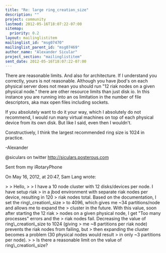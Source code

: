 ```yaml
---
title: "Re: large ring_creation_size"
description: ""
project: community
lastmod: 2012-05-16T18:07:22-07:00
sitemap:
  priority: 0.2
layout: mailinglistitem
mailinglist_id: "msg07470"
mailinglist_parent_id: "msg07469"
author_name: "Alexander Sicular"
project_section: "mailinglistitem"
sent_date: 2012-05-16T18:07:22-07:00
---
```



There are reasonable limits. And also for architecture. If I understand you 
correctly, yours is not reasonable. Although you have jbod's on each physical 
server does not mean you should run "12 riak nodes on a given physical node." 
there are other resource limits than just disk io. In this instance you are 
running into an os limitation in the number of file descriptors, aka max open 
files including sockets.

If you absolutely want to do it your way, which I absolutely do not recommend, 
I would run many virtual machines on top of each physical device from its own 
disk. But like I said, even then I wouldn't. 

Constructively, I think the largest recommended ring size is 1024 in practice. 

-Alexander 

@siculars on twitter
http://siculars.posterous.com

Sent from my iRotaryPhone

On May 16, 2012, at 20:47, Sam Lang  wrote:

&gt; 
&gt; Hello,
&gt; 
&gt; I have a 10 node cluster with 12 disks/devices per node. I have setup riak 
&gt; in a jbod environment with separate riak nodes per device, resulting in 120 
&gt; riak nodes total. Based on the documentation, I set the ring\\_creation\\_size 
&gt; to 4096, which gives me ~34 partitions/node and allows me to expand the 
&gt; cluster in the future. With this value, soon after starting the 12 riak 
&gt; nodes on a given physical node, I get "Too many processes" errors and the 
&gt; riak nodes fail. Decreasing the value of ring\\_creation\\_size to 1024 (giving 
&gt; me ~8 partitions per riak node) prevents the riak nodes from failing, but 
&gt; then expanding the cluster becomes a problem (30 physical nodes would result 
&gt; in only ~3 partitions per node).
&gt; 
&gt; Is there a reasonable limit on the value of ring\\_creation\\_size? 

